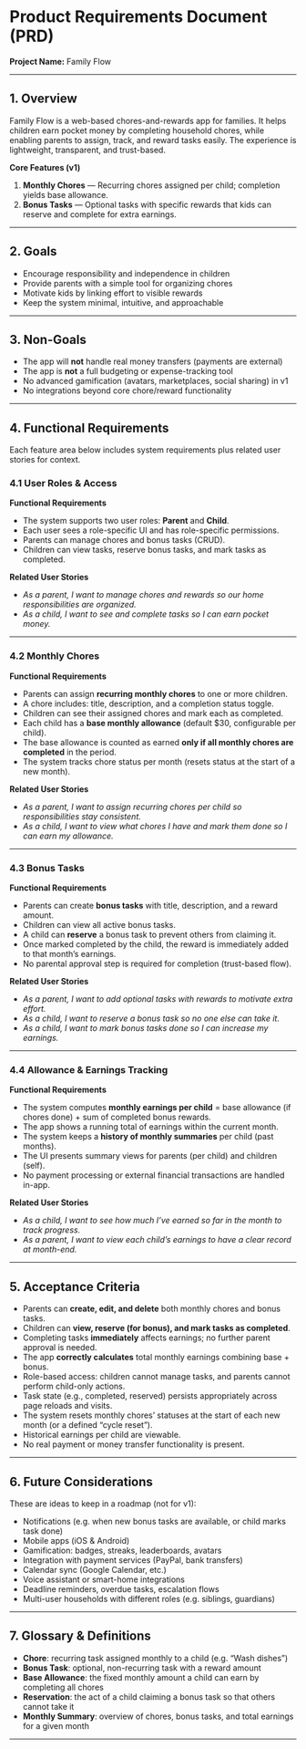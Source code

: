 # Product Requirements Document (PRD)  
**Project Name:** Family Flow  

---

## 1. Overview  

Family Flow is a web-based chores-and-rewards app for families. It helps children earn pocket money by completing household chores, while enabling parents to assign, track, and reward tasks easily. The experience is lightweight, transparent, and trust-based.

**Core Features (v1)**  
1. **Monthly Chores** — Recurring chores assigned per child; completion yields base allowance.  
2. **Bonus Tasks** — Optional tasks with specific rewards that kids can reserve and complete for extra earnings.

---

## 2. Goals  

- Encourage responsibility and independence in children  
- Provide parents with a simple tool for organizing chores  
- Motivate kids by linking effort to visible rewards  
- Keep the system minimal, intuitive, and approachable  

---

## 3. Non-Goals  

- The app will **not** handle real money transfers (payments are external)  
- The app is **not** a full budgeting or expense-tracking tool  
- No advanced gamification (avatars, marketplaces, social sharing) in v1  
- No integrations beyond core chore/reward functionality  

---

## 4. Functional Requirements  

Each feature area below includes system requirements plus related user stories for context.

### 4.1 User Roles & Access  

**Functional Requirements**  
- The system supports two user roles: **Parent** and **Child**.  
- Each user sees a role-specific UI and has role-specific permissions.  
- Parents can manage chores and bonus tasks (CRUD).  
- Children can view tasks, reserve bonus tasks, and mark tasks as completed.  

**Related User Stories**  
- *As a parent, I want to manage chores and rewards so our home responsibilities are organized.*  
- *As a child, I want to see and complete tasks so I can earn pocket money.*  

---

### 4.2 Monthly Chores  

**Functional Requirements**  
- Parents can assign **recurring monthly chores** to one or more children.  
- A chore includes: title, description, and a completion status toggle.  
- Children can see their assigned chores and mark each as completed.  
 - Each child has a **base monthly allowance** (default $30, configurable per child).
- The base allowance is counted as earned **only if all monthly chores are completed** in the period.  
- The system tracks chore status per month (resets status at the start of a new month).  

**Related User Stories**  
- *As a parent, I want to assign recurring chores per child so responsibilities stay consistent.*  
- *As a child, I want to view what chores I have and mark them done so I can earn my allowance.*  

---

### 4.3 Bonus Tasks  

**Functional Requirements**  
- Parents can create **bonus tasks** with title, description, and a reward amount.  
- Children can view all active bonus tasks.  
- A child can **reserve** a bonus task to prevent others from claiming it.  
- Once marked completed by the child, the reward is immediately added to that month’s earnings.  
- No parental approval step is required for completion (trust-based flow).  

**Related User Stories**  
- *As a parent, I want to add optional tasks with rewards to motivate extra effort.*  
- *As a child, I want to reserve a bonus task so no one else can take it.*  
- *As a child, I want to mark bonus tasks done so I can increase my earnings.*  

---

### 4.4 Allowance & Earnings Tracking  

**Functional Requirements**  
- The system computes **monthly earnings per child** = base allowance (if chores done) + sum of completed bonus rewards.  
- The app shows a running total of earnings within the current month.  
- The system keeps a **history of monthly summaries** per child (past months).  
- The UI presents summary views for parents (per child) and children (self).  
- No payment processing or external financial transactions are handled in-app.  

**Related User Stories**  
- *As a child, I want to see how much I’ve earned so far in the month to track progress.*  
- *As a parent, I want to view each child’s earnings to have a clear record at month-end.*  

---

## 5. Acceptance Criteria  

- Parents can **create, edit, and delete** both monthly chores and bonus tasks.  
- Children can **view, reserve (for bonus), and mark tasks as completed**.  
- Completing tasks **immediately** affects earnings; no further parent approval is needed.  
- The app **correctly calculates** total monthly earnings combining base + bonus.  
- Role-based access: children cannot manage tasks, and parents cannot perform child-only actions.  
- Task state (e.g., completed, reserved) persists appropriately across page reloads and visits.  
- The system resets monthly chores’ statuses at the start of each new month (or a defined “cycle reset”).  
- Historical earnings per child are viewable.  
- No real payment or money transfer functionality is present.

---

## 6. Future Considerations  

These are ideas to keep in a roadmap (not for v1):  
- Notifications (e.g. when new bonus tasks are available, or child marks task done)  
- Mobile apps (iOS & Android)  
- Gamification: badges, streaks, leaderboards, avatars  
- Integration with payment services (PayPal, bank transfers)  
- Calendar sync (Google Calendar, etc.)  
- Voice assistant or smart-home integrations  
- Deadline reminders, overdue tasks, escalation flows  
- Multi-user households with different roles (e.g. siblings, guardians)  

---

## 7. Glossary & Definitions  

- **Chore**: recurring task assigned monthly to a child (e.g. “Wash dishes”)  
- **Bonus Task**: optional, non-recurring task with a reward amount  
- **Base Allowance**: the fixed monthly amount a child can earn by completing all chores  
- **Reservation**: the act of a child claiming a bonus task so that others cannot take it  
- **Monthly Summary**: overview of chores, bonus tasks, and total earnings for a given month  

---